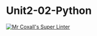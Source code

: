 # Unit2-02-Python
[![Mr Coxall's Super Linter](https://github.com/ICS3U-Programming-NoahS/Unit2-02-Python/workflows/Mr%20Coxall's%20Super%20Linter/badge.svg)](https://github.com/ICS3U-Programming-NoahS/Unit2-02-Python/actions/)
